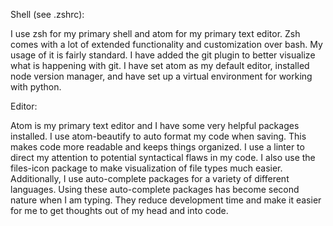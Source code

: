 Shell (see .zshrc):

I use zsh for my primary shell and atom for my primary text editor.  Zsh comes with a lot of extended functionality and customization over bash.  My usage of it is fairly standard.  I have added the git plugin to better visualize what is happening with git.  I have set atom as my default editor, installed node version manager, and have set up a virtual environment for working with python.

Editor:

Atom is my primary text editor and I have some very helpful packages installed.   I use atom-beautify to auto format my code when saving.   This makes code more readable and keeps things organized.  I use a linter to direct my attention to potential syntactical flaws in my code.  I also use the files-icon package to make visualization of file types much easier.  Additionally, I use auto-complete packages for a variety of different languages.  Using these auto-complete packages has become second nature when I am typing.  They reduce development time and make it easier for me to get thoughts out of my head and into code.

